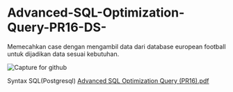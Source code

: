 # Advanced-SQL-Optimization-Query-PR16-DS-
Memecahkan case dengan mengambil data dari database european football untuk dijadikan data sesuai kebutuhan.

![Capture for github](https://user-images.githubusercontent.com/91356098/144960382-5bff178d-95fd-4197-b4fa-91a991f2bbfc.PNG)


Syntax SQL(Postgresql)
[Advanced SQL Optimization Query (PR16).pdf](https://github.com/auliadayat26/Advanced-SQL-Optimization-Query-PR16-DS-/files/7665290/Advanced.SQL.Optimization.Query.PR16.pdf)
